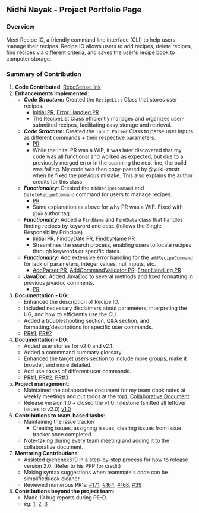 ## Nidhi Nayak - Project Portfolio Page
### Overview
Meet Recipe IO, a friendly command line interface (CLI) to help users manage their recipes. Recipe IO
allows users to add recipes, delete recipes, find recipes via different criteria, and saves the user's recipe book to
computer storage. 
### Summary of Contribution

1. **Code Contributed**: [RepoSense link](https://nus-cs2113-ay2324s2.github.io/tp-dashboard/?search=nidhi-nayak&breakdown=true)
2. **Enhancements Implemented**: 
   * ***Code Structure:*** Created the `RecipeList` Class that stores user recipes.
     * [Initial PR](https://github.com/AY2324S2-CS2113-W14-2/tp/pull/13), [Error Handled PR](https://github.com/AY2324S2-CS2113-W14-2/tp/pull/16)
     *  The RecipeList Class efficiently manages and organizes user-submitted recipes, facilitating easy storage and retrieval.
   * ***Code Structure:*** Created the `Input Parser` Class to parse user inputs as different commands + their respective parameters.
     * [PR](https://github.com/AY2324S2-CS2113-W14-2/tp/pull/35)
     * While the inital PR was a WIP, it was later discovered that my code was all functional and worked as expected, but due to a previously merged error in the scanning the next line, the build was failing. My code was then copy-pasted by @yuki-zmstr when he fixed the previous mistake. This also explains the author credits for this class.  
   * ***Functionality:*** Created the `AddRecipeCommand` and `DeleteRecipeCommand` command for users to manage recipes.
     * [PR](https://github.com/AY2324S2-CS2113-W14-2/tp/pull/38)
     * Same explanation as above for why PR was a WIP. Fixed with @@ author tag.
   * ***Functionality:*** Added a `FindName` and `FindDate` class that handles finding recipes by keyword and date. (follows the Single Responsibility Principle)
     * [Initial PR](https://github.com/AY2324S2-CS2113-W14-2/tp/pull/40/files), [FindbyDate PR](https://github.com/AY2324S2-CS2113-W14-2/tp/pull/59), [FindbyName PR](https://github.com/AY2324S2-CS2113-W14-2/tp/pull/40)
     * Streamlines the search process, enabling users to locate recipes through keywords or specific dates.
   * ***Functionality:*** Add extensive error handling for the `addRecipeCommand` for lack of parameters, integer values, null inputs, etc.
     * [AddParser PR](https://github.com/AY2324S2-CS2113-W14-2/tp/pull/108), [AddCommandValidator PR](https://github.com/AY2324S2-CS2113-W14-2/tp/pull/162), [Error Handling PR](https://github.com/AY2324S2-CS2113-W14-2/tp/pull/112)
   * **JavaDoc**: Added JavaDoc to several methods and fixed formatting in previous javadoc comments.
       * [PR](https://github.com/AY2324S2-CS2113-W14-2/tp/pull/181)
3. **Documentation - UG**:
   * Enhanced the description of Recipe IO. 
   * Included necessary disclaimers about parameters, interpreting the UG, and how to efficiently use the CLI. 
   * Added a troubleshooting section, Q&A section, and formatting/descriptions for specific user commands. 
   * [PR#1](https://github.com/AY2324S2-CS2113-W14-2/tp/pull/178), 
   [PR#2](https://github.com/AY2324S2-CS2113-W14-2/tp/pull/162)
4. **Documentation - DG**: 
   * Added user stories for v2.0 and v2.1.
   * Added a commmand summary glossary.
   * Enhanced the target users section to include more groups, make it broader, and more detailed. 
   * Add use cases of different user commands. 
   * [PR#1](https://github.com/AY2324S2-CS2113-W14-2/tp/pull/178), [PR#2](https://github.com/AY2324S2-CS2113-W14-2/tp/pull/59/files), [PR#3](https://github.com/AY2324S2-CS2113-W14-2/tp/pull/194)
5. **Project management**:
    * Maintained the collaborative document for my team (took notes at weekly meetings and put todos at the top). [Collaborative Document](https://docs.google.com/document/d/1PwDRHaHKZCxdC0KUim_fY-kILnjcSBEjdbpc3BlHrJU/edit#heading=h.qdajypmbgwqd)
    * Release version 1.0 + closed the v1.0 milestone (shifted all leftover issues to v2.0) [v1.0](https://github.com/AY2324S2-CS2113-W14-2/tp/releases/tag/v1.0)
6. **Contributions to team-based tasks**:
   * Maintaining the issue tracker
       * Creating issues, assigning issues, clearing issues from issue tracker once completed.
   * Note-taking during every team meeting and adding it to the collaborative document.
7. **Mentoring Contributions**:
   * Assisted @chenxk619 in a step-by-step process for how to release version 2.0. (Refer to his PPP for credit)
   * Making syntax suggestions when teammate's code can be simplified/look cleaner.
   * Reviewed numerous PR's: [\#171](https://github.com/AY2324S2-CS2113-W14-2/tp/pull/171), [\#164](https://github.com/AY2324S2-CS2113-W14-2/tp/pull/164), [\#168](https://github.com/AY2324S2-CS2113-W14-2/tp/pull/168), [\#39](https://github.com/AY2324S2-CS2113-W14-2/tp/pull/39)
8. **Contributions beyond the project team**:
    * Made 10 bug reports during PE-D.
    * eg: [1](https://github.com/AY2324S2-CS2113-T12-2/tp/issues/105), [2](https://github.com/AY2324S2-CS2113-T12-2/tp/issues/125), [3](https://github.com/AY2324S2-CS2113-T12-2/tp/issues/94)
